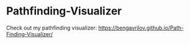 # Pathfinding-Visualizer
Check out my pathfinding visualizer: https://bengavrilov.github.io/Path-Finding-Visualizer/
